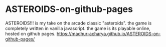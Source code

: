 # ASTEROIDS-on-github-pages
ASTEROIDS!!! is my take on the arcade classic "asteroids". the game is completely written in vanilla javascript. 
the game is its playable online, hosted on github pages.
https://madhur-acharya.github.io/ASTEROIDS-on-github-pages/
